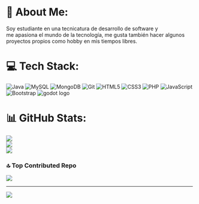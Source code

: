 # 💫 About Me:
Soy estudiante en una tecnicatura de desarrollo de software y <br>me apasiona el mundo de la tecnología, me gusta también hacer algunos proyectos propios como hobby en mis tiempos libres.


# 💻 Tech Stack:
![Java](https://img.shields.io/badge/java-%23ED8B00.svg?style=for-the-badge&logo=openjdk&logoColor=white) ![MySQL](https://img.shields.io/badge/mysql-4479A1.svg?style=for-the-badge&logo=mysql&logoColor=white) ![MongoDB](https://img.shields.io/badge/MongoDB-%234ea94b.svg?style=for-the-badge&logo=mongodb&logoColor=white) ![Git](https://img.shields.io/badge/git-%23F05033.svg?style=for-the-badge&logo=git&logoColor=white) ![HTML5](https://img.shields.io/badge/html5-%23E34F26.svg?style=for-the-badge&logo=html5&logoColor=white) ![CSS3](https://img.shields.io/badge/css3-%231572B6.svg?style=for-the-badge&logo=css3&logoColor=white) ![PHP](https://img.shields.io/badge/php-%23777BB4.svg?style=for-the-badge&logo=php&logoColor=white) ![JavaScript](https://img.shields.io/badge/javascript-%23323330.svg?style=for-the-badge&logo=javascript&logoColor=%23F7DF1E) ![Bootstrap](https://img.shields.io/badge/bootstrap-%238511FA.svg?style=for-the-badge&logo=bootstrap&logoColor=white) <img src="https://img.shields.io/badge/Godot Engine-478CBF?logo=godotengine&logoColor=white&style=for-the-badge" alt="godot logo"  />
# 📊 GitHub Stats:
![](https://github-readme-stats.vercel.app/api?username=most025&theme=blue_navy&hide_border=false&include_all_commits=true&count_private=true)<br/>
![](https://nirzak-streak-stats.vercel.app/?user=most025&theme=blue_navy&hide_border=false)<br/>
![](https://github-readme-stats.vercel.app/api/top-langs/?username=most025&theme=blue_navy&hide_border=false&include_all_commits=true&count_private=true&layout=compact)

### 🔝 Top Contributed Repo
![](https://github-contributor-stats.vercel.app/api?username=most025&limit=5&theme=blue_navy&combine_all_yearly_contributions=true)

---
[![](https://visitcount.itsvg.in/api?id=most025&icon=2&color=0)](https://visitcount.itsvg.in)
